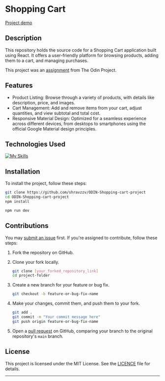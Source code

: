 # Shopping Cart

[Project demo](https://odin-shopping-cart-project.vercel.app/)

## Description

This repository holds the source code for a Shopping Cart application built using React. It offers a user-friendly platform for browsing products, adding them to a cart, and managing purchases.

This project was an [assignment](https://www.theodinproject.com/lessons/node-path-react-new-shopping-cart) from The Odin Project.

## Features

- Product Listing: Browse through a variety of products, with details like description, price, and images.
- Cart Management: Add and remove items from your cart, adjust quantities, and view subtotal and total cost.
- Responsive Material Design: Optimized for a seamless experience across different devices, from desktops to smartphones using the official Google Material design principles.

## Technologies Used

[![My Skills](https://skillicons.dev/icons?i=react,css,vitest,vercel,vscode)](https://skillicons.dev)

## Installation

To install the project, follow these steps:

```bash
git clone https://github.com/shravzzv/ODIN-Shopping-cart-project
cd ODIN-Shopping-cart-project
npm install
```

```bash
npm run dev
```

## Contributions

You may [submit an issue](https://github.com/shravzzv/ODIN-Shopping-cart-project/issues) first. If you're assigned to contribute, follow these steps:

1. Fork the repository on GitHub.
2. Clone your fork locally.

   ```bash
   git clone [your_forked_repository_link]
   cd project-folder
   ```

3. Create a new branch for your feature or bug fix.

   ```bash
   git checkout -b feature-or-bug-fix-name
   ```

4. Make your changes, commit them, and push them to your fork.

   ```bash
   git add .
   git commit -m "Your commit message here"
   git push origin feature-or-bug-fix-name
   ```

5. Open a [pull request](https://github.com/shravzzv/ODIN-Shopping-cart-project/pulls) on GitHub, comparing your branch to the original repository's `main` branch.

## License

This project is licensed under the MIT License. See the [LICENCE](LICENCE) file for details.

---
